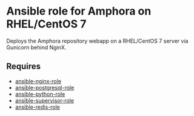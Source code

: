 # Ansible role for Amphora on RHEL/CentOS 7

Deploys the Amphora repository webapp on a RHEL/CentOS 7 server via Gunicorn
behind NginX.

## Requires

- [ansible-nginx-role](https://github.com/diging/ansible-nginx-role)
- [ansible-postgresql-role](https://github.com/diging/ansible-postgresql-role)
- [ansible-python-role](https://github.com/diging/ansible-python-role)
- [ansible-supervisor-role](https://github.com/diging/ansible-supervisor-role)
- [ansible-redis-role](https://github.com/diging/ansible-redis-role)
